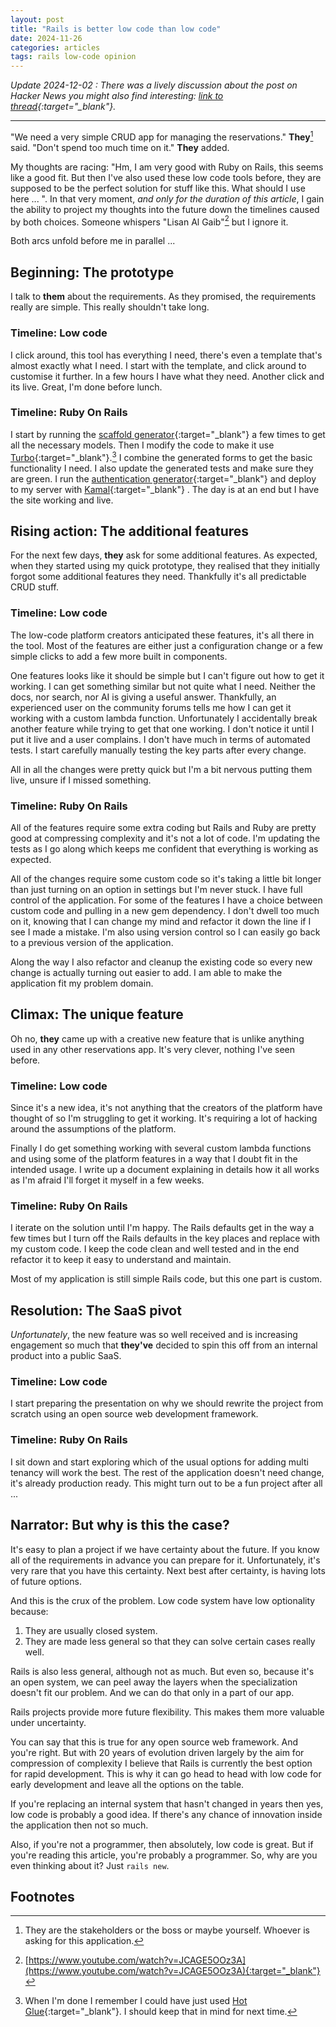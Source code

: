 ```yaml
---
layout: post
title: "Rails is better low code than low code"
date: 2024-11-26
categories: articles
tags: rails low-code opinion
---
```


*Update 2024-12-02 : There was a lively discussion about the post on Hacker News you might also find interesting: [link to thread](https://news.ycombinator.com/item?id=42253735){:target="_blank"}.*

* * *

"We need a very simple CRUD app for managing the reservations." **They**[^1] said. "Don't spend too much time on it." **They** added.

My thoughts are racing: "Hm, I am very good with Ruby on Rails, this seems like a good fit. But then I've also used these low code tools before, they are supposed to be the perfect solution for stuff like this. What should I use here ... ". In that very moment, *and only for the duration of this article*, I gain the ability to project my thoughts into the future down the timelines caused by both choices. Someone whispers "Lisan Al Gaib"[^2] but I ignore it.

Both arcs unfold before me in parallel ...

## Beginning: The prototype

I talk to **them** about the requirements. As they promised, the requirements really are simple. This really shouldn't take long.

### Timeline: Low code

I click around, this tool has everything I need, there's even a template that's almost exactly what I need. I start with the template, and click around to customise it further. In a few hours I have what they need. Another click and its live. Great, I'm done before lunch.

### Timeline: Ruby On Rails

I start by running the [scaffold generator](https://guides.rubyonrails.org/generators.html){:target="_blank"} a few times to get all the necessary models. Then I modify the code to make it use [Turbo](https://turbo.hotwired.dev/){:target="_blank"}.[^3] I combine the generated forms to get the basic functionality I need. I also update the generated tests and make sure they are green. I run the [authentication generator](https://rubyonrails.org/2024/9/27/rails-8-beta1-no-paas-required#generating-the-authentication-basics){:target="_blank"} and deploy to my server with [Kamal](https://kamal-deploy.org/){:target="_blank"} . The day is at an end but I have the site working and live.

## Rising action: The additional features

For the next few days, **they** ask for some additional features. As expected, when they started using my quick prototype, they realised that they initially forgot some additional features they need. Thankfully it's all predictable CRUD stuff.

### Timeline: Low code

The low-code platform creators anticipated these features, it's all there in the tool. Most of the features are either just a configuration change or a few simple clicks to add a few more built in components.

One features looks like it should be simple but I can't figure out how to get it working. I can get something similar but not quite what I need. Neither the docs, nor search, nor AI is giving a useful answer. Thankfully, an experienced user on the community forums tells me how I can get it working with a custom lambda function. Unfortunately I accidentally break another feature while trying to get that one working. I don't notice it until I put it live and a user complains. I don't have much in terms of automated tests. I start carefully manually testing the key parts after every change.

All in all the changes were pretty quick but I'm a bit nervous putting them live, unsure if I missed something.

### Timeline: Ruby On Rails

All of the features require some extra coding but Rails and Ruby are pretty good at compressing complexity and it's not a lot of code. I'm updating the tests as I go along which keeps me confident that everything is working as expected.

All of the changes require some custom code so it's taking a little bit longer than just turning on an option in settings but I'm never stuck. I have full control of the application. For some of the features I have a choice between custom code and pulling in a new gem dependency. I don't dwell too much on it, knowing that I can change my mind and refactor it down the line if I see I made a mistake. I'm also using version control so I can easily go back to a previous version of the application.

Along the way I also refactor and cleanup the existing code so every new change is actually turning out easier to add. I am able to make the application fit my problem domain.

## Climax: The unique feature

Oh no, **they** came up with a creative new feature that is unlike anything used in any other reservations app. It's very clever, nothing I've seen before.

### Timeline: Low code

Since it's a new idea, it's not anything that the creators of the platform have thought of so I'm struggling to get it working. It's requiring a lot of hacking around the assumptions of the platform.

Finally I do get something working with several custom lambda functions and using some of the platform features in a way that I doubt fit in the intended usage. I write up a document explaining in details how it all works as I'm afraid I'll forget it myself in a few weeks.

### Timeline: Ruby On Rails

I iterate on the solution until I'm happy. The Rails defaults get in the way a few times but I turn off the Rails defaults in the key places and replace with my custom code. I keep the code clean and well tested and in the end refactor it to keep it easy to understand and maintain.

Most of my application is still simple Rails code, but this one part is custom.

## Resolution: The SaaS pivot

*Unfortunately*, the new feature was so well received and is increasing engagement so much that **they've** decided to spin this off from an internal product into a public SaaS.

### Timeline: Low code

I start preparing the presentation on why we should rewrite the project from scratch using an open source web development framework.

### Timeline: Ruby On Rails

I sit down and start exploring which of the usual options for adding multi tenancy will work the best. The rest of the application doesn't need change, it's already production ready. This might turn out to be a fun project after all ...

## Narrator: But why is this the case?

It's easy to plan a project if we have certainty about the future. If you know all of the requirements in advance you can prepare for it. Unfortunately, it's very rare that you have this certainty. Next best after certainty, is having lots of future options.

And this is the crux of the problem. Low code system have low optionality because:
1. They are usually closed system.
2. They are made less general so that they can solve certain cases really well.

Rails is also less general, although not as much. But even so, because it's an open system, we can peel away the layers when the specialization doesn't fit our problem. And we can do that only in a part of our app.

Rails projects provide more future flexibility. This makes them more valuable under uncertainty.

You can say that this is true for any open source web framework. And you're right. But with 20 years of evolution driven largely by the aim for compression of complexity I believe that Rails is currently the best option for rapid development. This is why it can go head to head with low code for early development and leave all the options on the table.

If you're replacing an internal system that hasn't changed in years then yes, low code is probably a good idea. If there's any chance of innovation inside the application then not so much.

Also, if you're not a programmer, then absolutely, low code is great. But if you're reading this article, you're probably a programmer. So, why are you even thinking about it? Just `rails new`.

## Footnotes

[^1]: They are the stakeholders or the boss or maybe yourself. Whoever is asking for this application.
[^2]: [https://www.youtube.com/watch?v=JCAGE5OOz3A](https://www.youtube.com/watch?v=JCAGE5OOz3A){:target="_blank"}
[^3]: When I'm done I remember I could have just used [Hot Glue](https://github.com/hot-glue-for-rails/hot-glue){:target="_blank"}. I should keep that in mind for next time.
